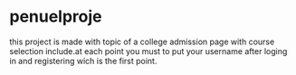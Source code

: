 # penuelproje
this project is made with topic of a college admission page with course selection include.at each point you must to put your username after loging in and registering wich is the first point.
